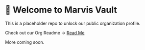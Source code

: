 # 👋 Welcome to Marvis Vault

This is a placeholder repo to unlock our public organization profile.

Check out our Org Readme → [Read Me](https://github.com/marvisvault/.github)

More coming soon.

